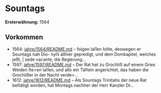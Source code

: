 # Sountags

**Ersterwähnung:** 1564

## Vorkommen
- 1564: [jahre/1564/README.md](../jahre/1564/README.md) – folgen laſſen ſollte, deswegen er Sountags nah Dio-
nyſii allhier gepredigt, und dem Domkapitel, welches jeßt, |
sede vacante, die Regierung...
- 1597: [jahre/1597/README.md](../jahre/1597/README.md) – Der Rat hat zu Grochliß auf einem Gries Weiden
ſte>en laſſen, und alſo ein Täflein angerichtet, das haben
die Grochlißer in der Nacht verde>...
- 1612: [jahre/1612/README.md](../jahre/1612/README.md) – Als Sountags Trinitatis der neue Rat beſtätigt worden,
hat Montags nachher der Herr Kanzler Dr...
